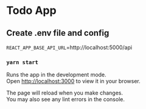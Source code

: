 # Todo App

## Create .env file and config

`REACT_APP_BASE_API_URL`=http://localhost:5000/api

### `yarn start`

Runs the app in the development mode.\
Open [http://localhost:3000](http://localhost:3000) to view it in your browser.

The page will reload when you make changes.\
You may also see any lint errors in the console.
